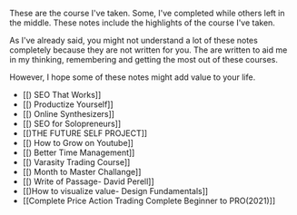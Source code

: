 These are the course I've taken. Some, I've completed while others left in the middle. These notes include the highlights of the course I've taken. 

As I've already said, you might not understand a lot of these notes completely because they are not written for you. The are written to aid me in my thinking, remembering and getting the most out of these courses. 

However, I hope some of these notes might add value to your life.

- [[) SEO That Works]]
- [[) Productize Yourself]]
- [[) Online Synthesizers]]
- [[) SEO for Solopreneurs]]
- [[)THE FUTURE SELF PROJECT]]
- [[) How to Grow on Youtube]]
- [[) Better Time Management]]
- [[) Varasity Trading Course]]
- [[) Month to Master Challange]]
- [[) Write of Passage- David Perell]]
- [[)How to visualize value- Design Fundamentals]]
- [[Complete Price Action Trading Complete Beginner to PRO(2021)]]